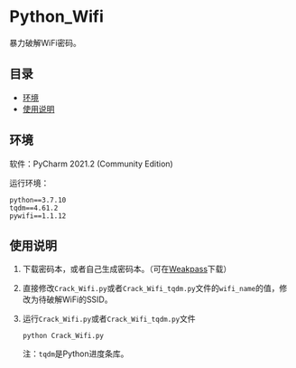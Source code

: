 # Python_Wifi
暴力破解WiFi密码。

## 目录

- [环境](#环境)
- [使用说明](#使用说明)



## 环境

软件：PyCharm 2021.2 (Community Edition)

运行环境：

```
python==3.7.10
tqdm==4.61.2
pywifi==1.1.12
```



## 使用说明



1. 下载密码本，或者自己生成密码本。（可在[Weakpass](https://weakpass.com/)下载）

2. 直接修改```Crack_Wifi.py```或者```Crack_Wifi_tqdm.py```文件的```wifi_name```的值，修改为待破解WiFi的SSID。

3. 运行```Crack_Wifi.py```或者```Crack_Wifi_tqdm.py```文件

   ```python Crack_Wifi.py```

   注：```tqdm```是Python进度条库。

